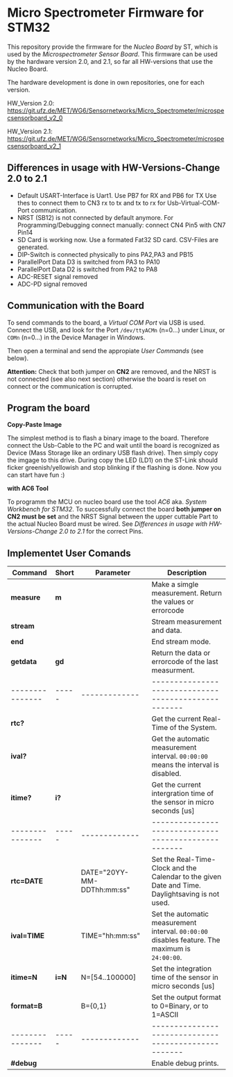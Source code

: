 Micro Spectrometer Firmware for STM32
=====================================

This repository provide the firmware for the *Nucleo Board* by ST, 
which is used by the *Microspectrometer Sensor Board*. This firmware can 
be used by the hardware version 2.0, and 2.1, so far all HW-versions that use
the Nucleo Board.

The hardware development is done in own repositories, one for each version.

HW_Version 2.0:
https://git.ufz.de/MET/WG6/Sensornetworks/Micro_Spectrometer/microspecsensorboard_v2_0

HW_Version 2.1:
https://git.ufz.de/MET/WG6/Sensornetworks/Micro_Spectrometer/microspecsensorboard_v2_1

Differences in usage with HW-Versions-Change 2.0 to 2.1
-------------------------------------

- Default USART-Interface is Uart1. Use PB7 for RX and PB6 for TX
    Use thes to connect them to CN3 rx to tx and tx to rx for Usb-Virtual-COM-Port communication.
- NRST (SB12) is not connected by default anymore. For Programming/Debugging connect manually: 
    connect CN4 Pin5 with CN7 Pin14
- SD Card is working now. Use a formated Fat32 SD card. CSV-Files are generated.
- DIP-Switch is connected physically to pins PA2,PA3 and PB15
- ParallelPort Data D3 is switched from PA3 to PA10
- ParallelPort Data D2 is switched from PA2 to PA8
- ADC-RESET signal removed
- ADC-PD signal removed

Communication with the Board
----------------------------
To send commands to the board, a *Virtual COM Port* via USB is used.
Connect the USB, and look for the Port `/dev/ttyACMn` (n=0...) under Linux,
or `COMn` (n=0...) in the Device Manager in Windows. 

Then open a terminal and send the appropiate *User Commands* (see below).

**Attention:** Check that both jumper on **CN2** are removed, and the 
NRST is not connected (see also next section) otherwise the board is reset on connect or 
the communication is corrupted. 


Program the board
------------------

**Copy-Paste Image**

The simplest method is to flash a binary image to the board. 
Therefore connect the Usb-Cable to the PC and wait until the board is
recognized as Device (Mass Storage like an ordinary USB flash drive). Then 
simply copy the imgage to this drive. During copy the LED (LD1) on the ST-Link 
should ficker greenish/yellowish and stop blinking if the flashing is done. 
Now you can start have fun :)



**with AC6 Tool**

To programm the MCU on nucleo board use the tool *AC6* aka. *System Workbench for STM32*.
To successfully connect the board **both jumper on CN2 must be set** and the NRST Signal between
the upper cuttable Part to the actual Nucleo Board must be wired. See *Differences in usage with HW-Versions-Change 2.0 to 2.1* for the correct Pins.



Implementet User Comands
------------------------

Command 	| Short | Parameter	| Description 	                                       |
--------------- | ----- | ------------- | ---------------------------------------------------- |
**measure** 	| **m**	|		| Make a simgle measurement. Return the values or errorcode |
**stream**  	|	|               | Stream measurement and data. |
**end** 		| 	|               | End stream mode. |
**getdata** 	| **gd** 	|               | Return the data or errorcode of the last measurment. |
--------------- | ----- | ------------- | ---------------------------------------------------- |
**rtc?**   		| 	|               | Get the current Real-Time of the System. |
**ival?** 		| 	|               | Get the automatic measurement interval. `00:00:00` means the interval is disabled. |
**itime?** 		| **i?** 	|               | Get the current intergration time of the sensor in micro seconds [us] |
--------------- | ----- | ------------- | ---------------------------------------------------- |
**rtc=DATE** 	|	| DATE="20YY-MM-DDThh:mm:ss" | Set the Real-Time-Clock and the Calendar to the given Date and Time. Daylightsaving is not used. |
**ival=TIME** 	| 	| TIME="hh:mm:ss" | Set the automatic measurement interval. `00:00:00` disables feature. The maximum is `24:00:00`. |
**itime=N** 	| **i=N**	| N=[54..100000]| Set the integration time of the sensor in micro seconds [us] |
**format=B**	| 	| B={0,1}	| Set the output format to 0=Binary, or to 1=ASCII |
--------------- | ----- | ------------- | ---------------------------------------------------- |
**#debug**  	| 	|               | Enable debug prints. |




